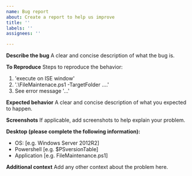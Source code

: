 ```yaml
---
name: Bug report
about: Create a report to help us improve
title: ''
labels: ''
assignees: ''

---
```


**Describe the bug**
A clear and concise description of what the bug is.

**To Reproduce**
Steps to reproduce the behavior:
1. 'execute on ISE window'
2. '.\FileMaintenace.ps1 -TargetFolder ....'
3. See error message '...'

**Expected behavior**
A clear and concise description of what you expected to happen.

**Screenshots**
If applicable, add screenshots to help explain your problem.

**Desktop (please complete the following information):**
 - OS: [e.g. Windows Server 2012R2]
 - Powershell [e.g. $PSversionTable]
 - Application [e.g. FileMaintenance.ps1]
 


**Additional context**
Add any other context about the problem here.
